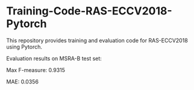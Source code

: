 # Training-Code-RAS-ECCV2018-Pytorch
This repository provides training and evaluation code for RAS-ECCV2018 using Pytorch.

Evaluation results on MSRA-B test set:

Max F-measure: 0.9315

MAE: 0.0356
